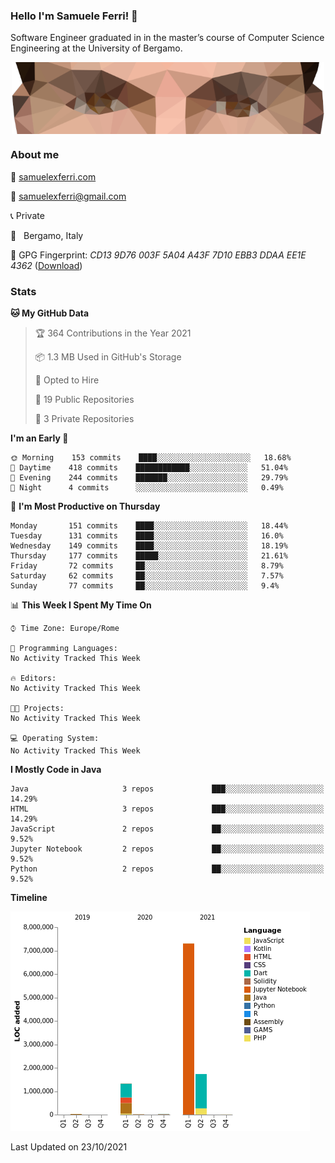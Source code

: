 ### Hello I'm Samuele Ferri! 👋

Software Engineer graduated in in the master’s course of Computer Science Engineering at the University of Bergamo.

<p align='center'><img width=500 align='center' src="https://github.com/samuelexferri/samuelexferri/raw/master/images/eyes.png"></p>

### About me

:compass: [samuelexferri.com](https://www.samuelexferri.com)

:email: [samuelexferri@gmail.com](mailto:samuelexferri@gmail.com)

:telephone_receiver: Private

:round_pushpin:   Bergamo, Italy

:key: GPG Fingerprint: _CD13 9D76 003F 5A04 A43F 7D10 EBB3 DDAA EE1E 4362_ ([Download](https://samuelexferri.com/CD139D76003F5A04A43F7D10EBB3DDAAEE1E4362.asc))

### Stats

<!--START_SECTION:waka-->
**🐱 My GitHub Data** 

> 🏆 364 Contributions in the Year 2021
 > 
> 📦 1.3 MB Used in GitHub's Storage 
 > 
> 💼 Opted to Hire
 > 
> 📜 19 Public Repositories 
 > 
> 🔑 3 Private Repositories  
 > 
**I'm an Early 🐤** 

```text
🌞 Morning    153 commits    ████░░░░░░░░░░░░░░░░░░░░░   18.68% 
🌆 Daytime    418 commits    ████████████░░░░░░░░░░░░░   51.04% 
🌃 Evening    244 commits    ███████░░░░░░░░░░░░░░░░░░   29.79% 
🌙 Night      4 commits      ░░░░░░░░░░░░░░░░░░░░░░░░░   0.49%

```
📅 **I'm Most Productive on Thursday** 

```text
Monday       151 commits    ████░░░░░░░░░░░░░░░░░░░░░   18.44% 
Tuesday      131 commits    ████░░░░░░░░░░░░░░░░░░░░░   16.0% 
Wednesday    149 commits    ████░░░░░░░░░░░░░░░░░░░░░   18.19% 
Thursday     177 commits    █████░░░░░░░░░░░░░░░░░░░░   21.61% 
Friday       72 commits     ██░░░░░░░░░░░░░░░░░░░░░░░   8.79% 
Saturday     62 commits     ██░░░░░░░░░░░░░░░░░░░░░░░   7.57% 
Sunday       77 commits     ██░░░░░░░░░░░░░░░░░░░░░░░   9.4%

```


📊 **This Week I Spent My Time On** 

```text
⌚︎ Time Zone: Europe/Rome

💬 Programming Languages: 
No Activity Tracked This Week

🔥 Editors: 
No Activity Tracked This Week

🐱‍💻 Projects: 
No Activity Tracked This Week

💻 Operating System: 
No Activity Tracked This Week

```

**I Mostly Code in Java** 

```text
Java                     3 repos             ███░░░░░░░░░░░░░░░░░░░░░░   14.29% 
HTML                     3 repos             ███░░░░░░░░░░░░░░░░░░░░░░   14.29% 
JavaScript               2 repos             ██░░░░░░░░░░░░░░░░░░░░░░░   9.52% 
Jupyter Notebook         2 repos             ██░░░░░░░░░░░░░░░░░░░░░░░   9.52% 
Python                   2 repos             ██░░░░░░░░░░░░░░░░░░░░░░░   9.52%

```


**Timeline**

![Chart not found](https://raw.githubusercontent.com/samuelexferri/samuelexferri/master/charts/bar_graph.png) 


 Last Updated on 23/10/2021
<!--END_SECTION:waka-->

